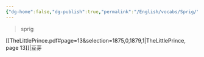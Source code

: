 ```yaml
---
{"dg-home":false,"dg-publish":true,"permalink":"/English/vocabs/Sprig/","dgPassFrontmatter":true}
---
```



> sprig

[[TheLittlePrince.pdf#page=13&selection=1875,0,1879,1|TheLittlePrince, page 13]]|豆芽
